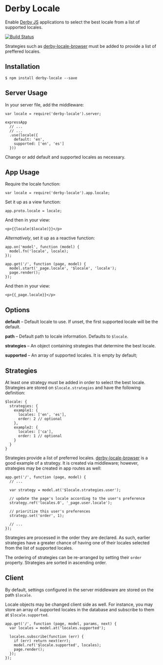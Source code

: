 Derby Locale
============

Enable [Derby JS](http://derbyjs.com) applications to select the best locale from a list of supported locales.

[![Build Status](https://travis-ci.org/psirenny/derby-locale.png?branch=master)](https://travis-ci.org/psirenny/derby-locale)

Strategies such as [derby-locale-browser](https://github.com/psirenny/derby-locale-browser) must be added to provide a list of preffered locales.

Installation
------------

    $ npm install derby-locale --save

Server Usage
------------

In your server file, add the middleware:

    var locale = require('derby-locale').server;

    expressApp
      // ...
      // ...
      .use(locale({
        default: 'en',
        supported: ['en', 'es']
      }))

Change or add default and supported locales as necessary.

App Usage
---------

Require the locale function:

    var locale = require('derby-locale').app.locale;

Set it up as a view function:

    app.proto.locale = locale;

And then in your view:

    <p>{{locale($locale)}}</p>

*Alternatively*, set it up as a reactive function:

    app.on('model', function (model) {
      model.fn('locale', locale);
    });

    app.get('/', function (page, model) {
      model.start('_page.locale', '$locale', 'locale');
      page.render();
    });

And then in your view:

    <p>{{_page.locale}}</p>

Options
-------

**default** – Default locale to use. If unset, the first supported locale will be the default.

**path** – Default path to locale information. Defaults to `$locale`.

**strategies** – An object containing strategies that determine the best locale.

**supported** – An array of supported locales. It is empty by default;

Strategies
----------

At least one strategy must be added in order to select the best locale.  
Strategies are stored on `$locale.strategies` and have the following definition:

    $locale: {
      strategies: {
        example1: {
          locales: ['en', 'es'],
          order: 2 // optional
        },
        example2: {
          locales: ['ca'],
          order: 1 // optional
        }
      }
    }

Strategies provide a list of preferred locales.
[derby-locale-browser](https://github.com/psirenny/derby-locale-browser) is a good example of a strategy.
It is created via middleware; however, strategies may be created in app routes as well:

    app.get('/', function (page, model) {
      // ...

      var strategy = model.at('$locale.strategies.user');

      // update the page's locale according to the user's preference
      strategy.ref('locales.0', '_page.user.locale');

      // prioritize this user's preferences
      strategy.set('order', 1);

      // ...
    });

Strategies are processed in the order they are declared.
As such, earlier strategies have a greater chance of having one of their locales selected from the list of supported locales.

The ordering of strategies can be re-arranged by setting their `order` property.
Strategies are sorted in ascending order.

Client
------

By default, settings configured in the server middleware are stored on the path `$locale`.  

Locale objects may be changed client side as well.
For instance, you may store an array of supported locales in the database and subscribe to them at `$locale.supported`.

    app.get('/', function (page, model, params, next) {
      var locales = model.at('locales.supported');

      locales.subscribe(function (err) {
        if (err) return next(err);
        model.ref('$locale.supported', locales);
        page.render();
      });
    });
